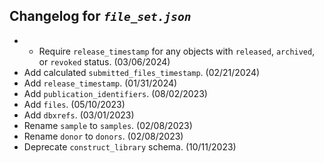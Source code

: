 ## Changelog for *`file_set.json`*

* * Require `release_timestamp` for any objects with `released`, `archived`, or `revoked` status. (03/06/2024)
* Add calculated `submitted_files_timestamp`. (02/21/2024)
* Add `release_timestamp`. (01/31/2024)
* Add `publication_identifiers`. (08/02/2023)
* Add `files`. (05/10/2023)
* Add `dbxrefs`. (03/01/2023)
* Rename `sample` to `samples`. (02/08/2023)
* Rename `donor` to `donors`. (02/08/2023)
* Deprecate `construct_library` schema. (10/11/2023)
